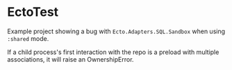 # EctoTest

Example project showing a bug with `Ecto.Adapters.SQL.Sandbox` when using
`:shared` mode.

If a child process's first interaction with the repo is a preload with
multiple associations, it will raise an OwnershipError.
